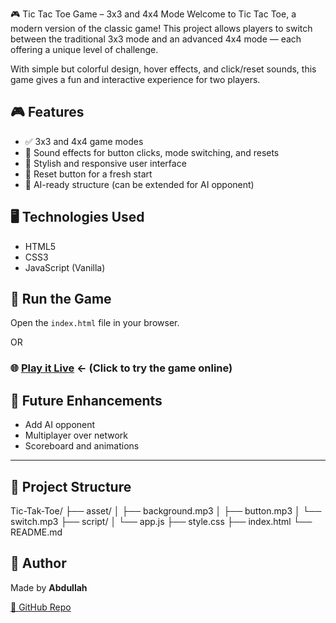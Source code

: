 




🎮 Tic Tac Toe Game – 3x3 and 4x4 Mode
Welcome to Tic Tac Toe, a modern version of the classic game! This project allows players to switch between the traditional 3x3 mode and an advanced 4x4 mode — each offering a unique level of challenge.

With simple but colorful design, hover effects, and click/reset sounds, this game gives a fun and interactive experience for two players.


## 🎮 Features
- ✅ 3x3 and 4x4 game modes
- 🎵 Sound effects for button clicks, mode switching, and resets
- 🎨 Stylish and responsive user interface
- 🔄 Reset button for a fresh start
- 🧠 AI-ready structure (can be extended for AI opponent)

## 🖥️ Technologies Used
- HTML5
- CSS3
- JavaScript (Vanilla)


## 🚀 Run the Game
Open the `index.html` file in your browser.

OR

### 🌐 [Play it Live](https://abdullahh545.github.io/Tic-Tak-Toe/) ← (Click to try the game online)

## 🧠 Future Enhancements
- Add AI opponent
- Multiplayer over network
- Scoreboard and animations

---

## 📂 Project Structure
Tic-Tak-Toe/
├── asset/
│ ├── background.mp3
│ ├── button.mp3
│ └── switch.mp3
├── script/
│ └── app.js
├── style.css
├── index.html
└── README.md

## 🙌 Author

Made by **Abdullah**

[🔗 GitHub Repo](https://github.com/abdullahh545/Tic-Tak-Toe)



